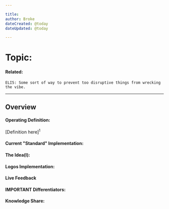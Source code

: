 ```yaml
---

title:
author: Broke
dateCreated: @today
dateUpdated: @today

---
```


# Topic:
#### Related:
`ELI5: Some sort of way to prevent too disruptive things from wrecking the vibe.`

---

## Overview

#### Operating Definition:
[Definition here]<sup>1</sup>

#### Current "Standard" Implementation:


#### The Idea(l):


#### Logos Implementation:


#### Live Feedback


#### IMPORTANT Differentiators:


#### Knowledge Share:
